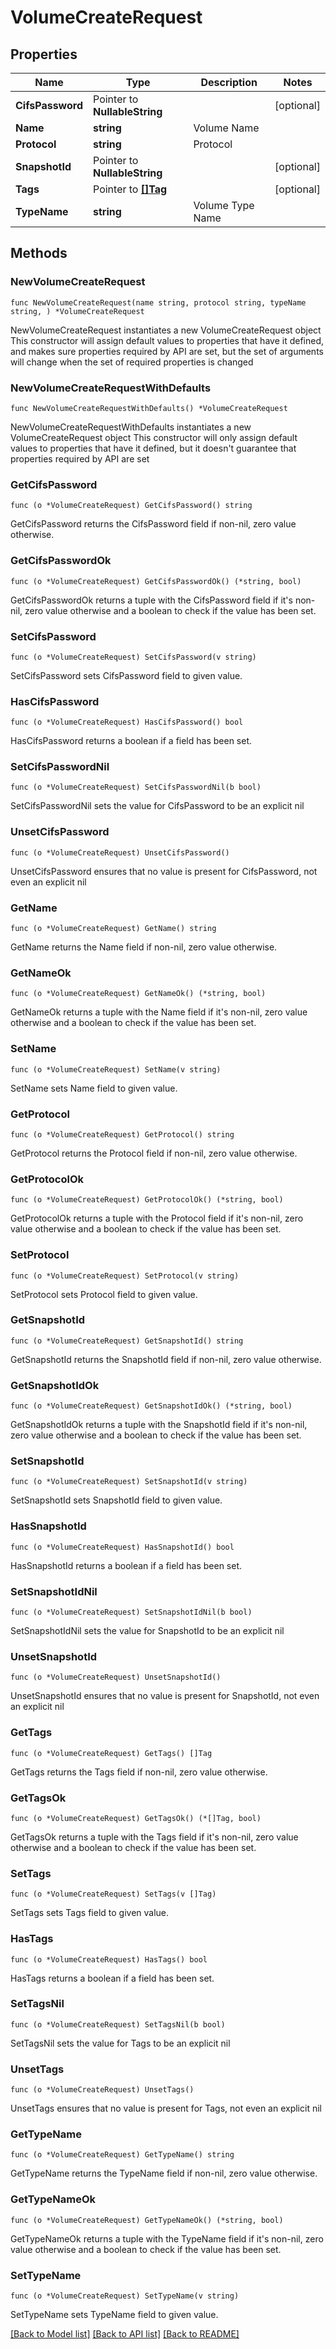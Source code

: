 # VolumeCreateRequest

## Properties

Name | Type | Description | Notes
------------ | ------------- | ------------- | -------------
**CifsPassword** | Pointer to **NullableString** |  | [optional] 
**Name** | **string** | Volume Name | 
**Protocol** | **string** | Protocol | 
**SnapshotId** | Pointer to **NullableString** |  | [optional] 
**Tags** | Pointer to [**[]Tag**](Tag.md) |  | [optional] 
**TypeName** | **string** | Volume Type Name | 

## Methods

### NewVolumeCreateRequest

`func NewVolumeCreateRequest(name string, protocol string, typeName string, ) *VolumeCreateRequest`

NewVolumeCreateRequest instantiates a new VolumeCreateRequest object
This constructor will assign default values to properties that have it defined,
and makes sure properties required by API are set, but the set of arguments
will change when the set of required properties is changed

### NewVolumeCreateRequestWithDefaults

`func NewVolumeCreateRequestWithDefaults() *VolumeCreateRequest`

NewVolumeCreateRequestWithDefaults instantiates a new VolumeCreateRequest object
This constructor will only assign default values to properties that have it defined,
but it doesn't guarantee that properties required by API are set

### GetCifsPassword

`func (o *VolumeCreateRequest) GetCifsPassword() string`

GetCifsPassword returns the CifsPassword field if non-nil, zero value otherwise.

### GetCifsPasswordOk

`func (o *VolumeCreateRequest) GetCifsPasswordOk() (*string, bool)`

GetCifsPasswordOk returns a tuple with the CifsPassword field if it's non-nil, zero value otherwise
and a boolean to check if the value has been set.

### SetCifsPassword

`func (o *VolumeCreateRequest) SetCifsPassword(v string)`

SetCifsPassword sets CifsPassword field to given value.

### HasCifsPassword

`func (o *VolumeCreateRequest) HasCifsPassword() bool`

HasCifsPassword returns a boolean if a field has been set.

### SetCifsPasswordNil

`func (o *VolumeCreateRequest) SetCifsPasswordNil(b bool)`

 SetCifsPasswordNil sets the value for CifsPassword to be an explicit nil

### UnsetCifsPassword
`func (o *VolumeCreateRequest) UnsetCifsPassword()`

UnsetCifsPassword ensures that no value is present for CifsPassword, not even an explicit nil
### GetName

`func (o *VolumeCreateRequest) GetName() string`

GetName returns the Name field if non-nil, zero value otherwise.

### GetNameOk

`func (o *VolumeCreateRequest) GetNameOk() (*string, bool)`

GetNameOk returns a tuple with the Name field if it's non-nil, zero value otherwise
and a boolean to check if the value has been set.

### SetName

`func (o *VolumeCreateRequest) SetName(v string)`

SetName sets Name field to given value.


### GetProtocol

`func (o *VolumeCreateRequest) GetProtocol() string`

GetProtocol returns the Protocol field if non-nil, zero value otherwise.

### GetProtocolOk

`func (o *VolumeCreateRequest) GetProtocolOk() (*string, bool)`

GetProtocolOk returns a tuple with the Protocol field if it's non-nil, zero value otherwise
and a boolean to check if the value has been set.

### SetProtocol

`func (o *VolumeCreateRequest) SetProtocol(v string)`

SetProtocol sets Protocol field to given value.


### GetSnapshotId

`func (o *VolumeCreateRequest) GetSnapshotId() string`

GetSnapshotId returns the SnapshotId field if non-nil, zero value otherwise.

### GetSnapshotIdOk

`func (o *VolumeCreateRequest) GetSnapshotIdOk() (*string, bool)`

GetSnapshotIdOk returns a tuple with the SnapshotId field if it's non-nil, zero value otherwise
and a boolean to check if the value has been set.

### SetSnapshotId

`func (o *VolumeCreateRequest) SetSnapshotId(v string)`

SetSnapshotId sets SnapshotId field to given value.

### HasSnapshotId

`func (o *VolumeCreateRequest) HasSnapshotId() bool`

HasSnapshotId returns a boolean if a field has been set.

### SetSnapshotIdNil

`func (o *VolumeCreateRequest) SetSnapshotIdNil(b bool)`

 SetSnapshotIdNil sets the value for SnapshotId to be an explicit nil

### UnsetSnapshotId
`func (o *VolumeCreateRequest) UnsetSnapshotId()`

UnsetSnapshotId ensures that no value is present for SnapshotId, not even an explicit nil
### GetTags

`func (o *VolumeCreateRequest) GetTags() []Tag`

GetTags returns the Tags field if non-nil, zero value otherwise.

### GetTagsOk

`func (o *VolumeCreateRequest) GetTagsOk() (*[]Tag, bool)`

GetTagsOk returns a tuple with the Tags field if it's non-nil, zero value otherwise
and a boolean to check if the value has been set.

### SetTags

`func (o *VolumeCreateRequest) SetTags(v []Tag)`

SetTags sets Tags field to given value.

### HasTags

`func (o *VolumeCreateRequest) HasTags() bool`

HasTags returns a boolean if a field has been set.

### SetTagsNil

`func (o *VolumeCreateRequest) SetTagsNil(b bool)`

 SetTagsNil sets the value for Tags to be an explicit nil

### UnsetTags
`func (o *VolumeCreateRequest) UnsetTags()`

UnsetTags ensures that no value is present for Tags, not even an explicit nil
### GetTypeName

`func (o *VolumeCreateRequest) GetTypeName() string`

GetTypeName returns the TypeName field if non-nil, zero value otherwise.

### GetTypeNameOk

`func (o *VolumeCreateRequest) GetTypeNameOk() (*string, bool)`

GetTypeNameOk returns a tuple with the TypeName field if it's non-nil, zero value otherwise
and a boolean to check if the value has been set.

### SetTypeName

`func (o *VolumeCreateRequest) SetTypeName(v string)`

SetTypeName sets TypeName field to given value.



[[Back to Model list]](../README.md#documentation-for-models) [[Back to API list]](../README.md#documentation-for-api-endpoints) [[Back to README]](../README.md)


